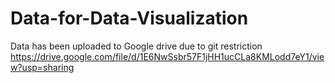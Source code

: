 # Data-for-Data-Visualization

Data has been uploaded to Google drive due to git restriction
https://drive.google.com/file/d/1E6NwSsbr57F1jHH1ucCLa8KMLodd7eY1/view?usp=sharing
